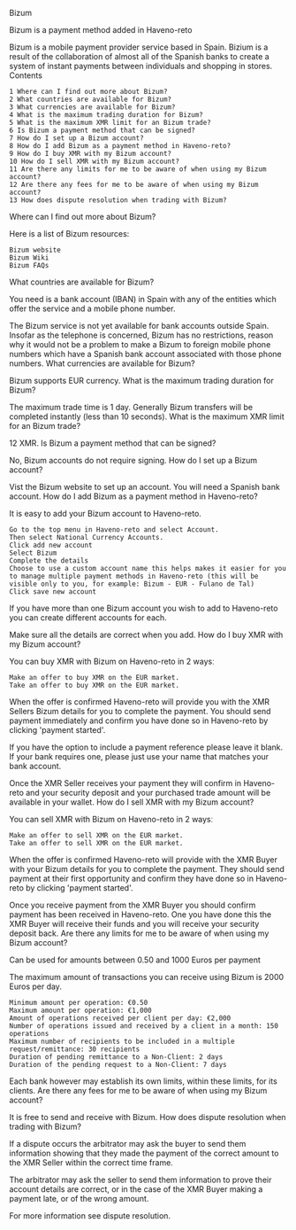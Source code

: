 Bizum
 

Bizum is a payment method added in Haveno-reto  

Bizum is a mobile payment provider service based in Spain. Bizium is a result of the collaboration of almost all of the Spanish banks to create a system of instant payments between individuals and shopping in stores.
Contents

    1 Where can I find out more about Bizum?
    2 What countries are available for Bizum?
    3 What currencies are available for Bizum?
    4 What is the maximum trading duration for Bizum?
    5 What is the maximum XMR limit for an Bizum trade?
    6 Is Bizum a payment method that can be signed?
    7 How do I set up a Bizum account?
    8 How do I add Bizum as a payment method in Haveno-reto?
    9 How do I buy XMR with my Bizum account?
    10 How do I sell XMR with my Bizum account?
    11 Are there any limits for me to be aware of when using my Bizum account?
    12 Are there any fees for me to be aware of when using my Bizum account?
    13 How does dispute resolution when trading with Bizum?

Where can I find out more about Bizum?

Here is a list of Bizum resources:

    Bizum website
    Bizum Wiki
    Bizum FAQs

What countries are available for Bizum?

You need is a bank account (IBAN) in Spain with any of the entities which offer the service and a mobile phone number.

The Bizum service is not yet available for bank accounts outside Spain. Insofar as the telephone is concerned, Bizum has no restrictions, reason why it would not be a problem to make a Bizum to foreign mobile phone numbers which have a Spanish bank account associated with those phone numbers.
What currencies are available for Bizum?

Bizum supports EUR currency.
What is the maximum trading duration for Bizum?

The maximum trade time is 1 day. Generally Bizum transfers will be completed instantly (less than 10 seconds).
What is the maximum XMR limit for an Bizum trade?

12 XMR.
Is Bizum a payment method that can be signed?

No, Bizum accounts do not require signing.
How do I set up a Bizum account?

Vist the Bizum website to set up an account. You will need a Spanish bank account.
How do I add Bizum as a payment method in Haveno-reto?

It is easy to add your Bizum account to Haveno-reto.

    Go to the top menu in Haveno-reto and select Account.
    Then select National Currency Accounts.
    Click add new account
    Select Bizum
    Complete the details
    Choose to use a custom account name this helps makes it easier for you to manage multiple payment methods in Haveno-reto (this will be visible only to you, for example: Bizum - EUR - Fulano de Tal)
    Click save new account

If you have more than one Bizum account you wish to add to Haveno-reto you can create different accounts for each.

Make sure all the details are correct when you add.
How do I buy XMR with my Bizum account?

You can buy XMR with Bizum on Haveno-reto in 2 waysː

    Make an offer to buy XMR on the EUR market.
    Take an offer to buy XMR on the EUR market.

When the offer is confirmed Haveno-reto will provide you with the XMR Sellers Bizum details for you to complete the payment. You should send payment immediately and confirm you have done so in Haveno-reto by clicking 'payment started'.

If you have the option to include a payment reference please leave it blank. If your bank requires one, please just use your name that matches your bank account.

Once the XMR Seller receives your payment they will confirm in Haveno-reto and your security deposit and your purchased trade amount will be available in your wallet.
How do I sell XMR with my Bizum account?

You can sell XMR with Bizum on Haveno-reto in 2 waysː

    Make an offer to sell XMR on the EUR market.
    Take an offer to sell XMR on the EUR market.

When the offer is confirmed Haveno-reto will provide with the XMR Buyer with your Bizum details for you to complete the payment. They should send payment at their first opportunity and confirm they have done so in Haveno-reto by clicking 'payment started'.

Once you receive payment from the XMR Buyer you should confirm payment has been received in Haveno-reto. One you have done this the XMR Buyer will receive their funds and you will receive your security deposit back.
Are there any limits for me to be aware of when using my Bizum account?

Can be used for amounts between 0.50 and 1000 Euros per payment

The maximum amount of transactions you can receive using Bizum is 2000 Euros per day.

    Minimum amount per operation: €0.50
    Maximum amount per operation: €1,000
    Amount of operations received per client per day: €2,000
    Number of operations issued and received by a client in a month: 150 operations
    Maximum number of recipients to be included in a multiple request/remittance: 30 recipients
    Duration of pending remittance to a Non-Client: 2 days
    Duration of the pending request to a Non-Client: 7 days

Each bank however may establish its own limits, within these limits, for its clients.
Are there any fees for me to be aware of when using my Bizum account?

It is free to send and receive with Bizum.
How does dispute resolution when trading with Bizum?

If a dispute occurs the arbitrator may ask the buyer to send them information showing that they made the payment of the correct amount to the XMR Seller within the correct time frame.

The arbitrator may ask the seller to send them information to prove their account details are correct, or in the case of the XMR Buyer making a payment late, or of the wrong amount.

For more information see dispute resolution. 
